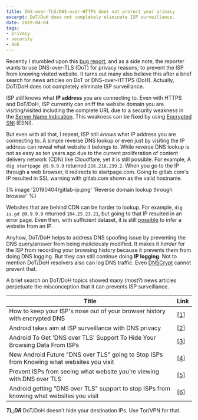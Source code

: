```yaml
---
title: DNS-over-TLS/DNS-over-HTTPS does not protect your privacy
excerpt: DoT/DoH does not completely eliminate ISP surveillance.
date: 2019-04-04
tags:
- privacy
- security
- doh
---
```


Recently I stumbled upon this [bug report](https://lists.zx2c4.com/pipermail/wireguard/2019-February/003902.html), and as a side note, the reporter wants to use DNS-over-TLS (DoT) for privacy reasons; to prevent the ISP from knowing visited website. It turns out many also believe this after a brief search for news articles on DoT or DNS-over-HTTPS (DoH). Actually, DoT/DoH does not completely eliminate ISP surveillance.

ISP still knows what **IP address** you are connecting to. Even with HTTPS and DoT/DoH, ISP currently can sniff the website domain you are visiting/visited including the complete URL due to a security weakness in the [Server Name Indication](https://en.wikipedia.org/wiki/Server_Name_Indication). This weakness can be fixed by using [Encrypted SNI](https://blog.cloudflare.com/esni/) (ESNI).

But even with all that, I repeat, ISP still *knows* what IP address you are connecting to. A simple reverse DNS lookup or even just by visiting the IP address can reveal what website it belongs to. While reverse DNS lookup is not as easy as ten years ago due to the current proliferation of content delivery network (CDN) like Cloudflare, yet it is still possible. For example, A `dig startpage @9.9.9.9` returned `216.218.239.2`. When you go to the IP through a web browser, it redirects to startpage.com. Going to gitlab.com's IP resulted in SSL warning with gitlab.com shown as the valid hostname.

{% image '20190404/gitlab-ip.png' 'Reverse domain lookup through browser' %}

Websites that are behind CDN can be harder to lookup. For example, `dig is.gd @9.9.9.9` returned `104.25.23.21`, but going to that IP resulted in an error page. Even then, with sufficient dataset, it is still [possible](https://blog.apnic.net/2019/08/23/what-can-you-learn-from-an-ip-address/) to infer a website from an IP.

Anyhow, DoT/DoH helps to address DNS spoofing issue by preventing the DNS query/answer from being maliciously modified. It makes it *harder* for the ISP from recording your browsing history because it prevents them from doing DNS logging. But they can still continue doing **IP logging**. Not to mention DoT/DoH resolvers also can log DNS traffic. Even [DNSCrypt](https://en.wikipedia.org/wiki/DNSCrypt) cannot prevent that.

A brief search on DoT/DoH topics showed many (most?) news articles perpetuate the misconception that it can prevents ISP surveillance.

Title | Link
--- | ---
How to keep your ISP's nose out of your browser history with encrypted DNS | [[1]](https://arstechnica.com/information-technology/2018/04/how-to-keep-your-isps-nose-out-of-your-browser-history-with-encrypted-dns/)
Android takes aim at ISP surveillance with DNS privacy | [[2]](https://nakedsecurity.sophos.com/2017/10/27/android-takes-aim-at-isp-surveillance-with-dns-privacy/)
Android To Get 'DNS over TLS' Support To Hide Your Browsing Data From ISPs | [[3]](https://wccftech.com/android-dns-over-tls-isp/)
New Android Future "DNS over TLS" going to Stop ISPs from Knowing what websites you visit | [[4]](https://gbhackers.com/dns-over-tls/)
Prevent ISPs from seeing what website you’re viewing with DNS over TLS | [[5]](https://www.thesslstore.com/blog/what-is-dns-over-tls/)
Android getting "DNS over TLS" support to stop ISPs from knowing what websites you visit | [[6]](https://www.xda-developers.com/android-dns-over-tls-website-privacy/)




***TL;DR*** DoT/DoH doesn't hide your destination IPs. Use Tor/VPN for that.
